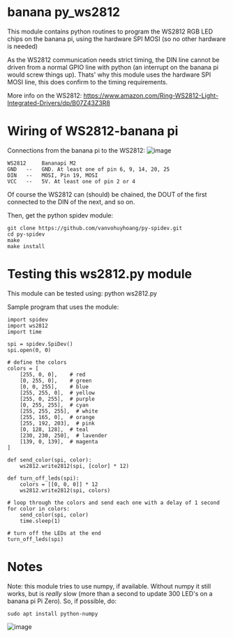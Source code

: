 # banana py_ws2812 #
This module contains python routines to program the WS2812 RGB LED chips on the banana pi,
using the hardware SPI MOSI (so no other hardware is needed)

As the WS2812 communication needs strict timing, the DIN line cannot be driven from
a normal GPIO line with python (an interrupt on the banana pi would screw things up).
Thats' why this module uses the hardware SPI MOSI line, this does confirm to the
timing requirements.

More info on the WS2812: https://www.amazon.com/Ring-WS2812-Light-Integrated-Drivers/dp/B07Z43Z3R8
# Wiring of WS2812-banana pi #
Connections from the banana pi to the WS2812:
![image](https://user-images.githubusercontent.com/69899376/232456440-25eb9861-7c35-45fe-9dab-b651c043b499.png)


```
WS2812     Bananapi M2
GND   --   GND. At least one of pin 6, 9, 14, 20, 25
DIN   --   MOSI, Pin 19, MOSI
VCC   --   5V. At least one of pin 2 or 4
```

Of course the WS2812 can (should) be chained, the DOUT of the first
connected to the DIN of the next, and so on.

Then, get the python spidev module:
```
git clone https://github.com/vanvohuyhoang/py-spidev.git
cd py-spidev
make
make install
```

# Testing this ws2812.py module #
This module can be tested using:
    python ws2812.py


Sample program that uses the module:
```
import spidev
import ws2812
import time

spi = spidev.SpiDev()
spi.open(0, 0)

# define the colors
colors = [
    [255, 0, 0],    # red
    [0, 255, 0],    # green
    [0, 0, 255],    # blue
    [255, 255, 0],  # yellow
    [255, 0, 255],  # purple
    [0, 255, 255],  # cyan
    [255, 255, 255],  # white
    [255, 165, 0],  # orange
    [255, 192, 203],  # pink
    [0, 128, 128],  # teal
    [230, 230, 250],  # lavender
    [139, 0, 139],  # magenta
]

def send_color(spi, color):
    ws2812.write2812(spi, [color] * 12)

def turn_off_leds(spi):
    colors = [[0, 0, 0]] * 12
    ws2812.write2812(spi, colors)

# loop through the colors and send each one with a delay of 1 second
for color in colors:
    send_color(spi, color)
    time.sleep(1)

# turn off the LEDs at the end
turn_off_leds(spi)

```
    
# Notes #
Note: this module tries to use numpy, if available.
Without numpy it still works, but is *really* slow (more than a second
to update 300 LED's on a banana pi Pi Zero).
So, if possible, do:
```
sudo apt install python-numpy
```
![image](https://user-images.githubusercontent.com/69899376/232456243-5e4685ed-ddaa-41a5-9532-d008caf3eff5.png)
